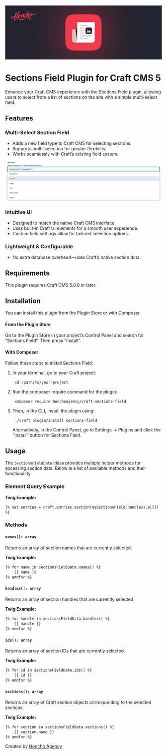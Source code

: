 <p align="center">
    <img src="./docs/resources/banner.jpg" alt="Sections Field Plugin"/>
</p>

# Sections Field Plugin for Craft CMS 5

Enhance your Craft CMS experience with the Sections Field plugin, allowing users to select from a list of sections on the site with a simple multi-select field.

## Features

### Multi-Select Section Field

- Adds a new field type to Craft CMS for selecting sections.
- Supports multi-selection for greater flexibility.
- Works seamlessly with Craft’s existing field system.

<img src="./docs/resources/sections-field.png" alt="Sections Field Screenshot"/>

### Intuitive UI

- Designed to match the native Craft CMS interface.
- Uses built-in Craft UI elements for a smooth user experience.
- Custom field settings allow for tailored selection options.

### Lightweight & Configurable

- No extra database overhead—uses Craft’s native section data.

## Requirements

This plugin requires Craft CMS 5.0.0 or later.

## Installation

You can install this plugin from the Plugin Store or with Composer.

#### From the Plugin Store

Go to the Plugin Store in your project’s Control Panel and search for “Sections Field”. Then press “Install”.

#### With Composer

Follow these steps to install Sections Field:

1. In your terminal, go to your Craft project:

        cd /path/to/your-project

2. Run the composer require command for the plugin:

        composer require honchoagency/craft-sections-field

3. Then, in the CLI, install the plugin using:

        ./craft plugin/install sections-field

   Alternatively, in the Control Panel, go to Settings → Plugins and click the “Install” button for Sections Field.

## Usage
The `SectionsFieldData` class provides multiple helper methods for accessing section data. Below is a list of available methods and their functionality.

### Element Query Example

**Twig Example:**
```twig
{% set entries = craft.entries.section(mySectionsField.handles).all() %}
```

### Methods

#### `names(): array`
Returns an array of section names that are currently selected.

**Twig Example:**
```twig
{% for name in sectionsFieldData.names() %}
    {{ name }}
{% endfor %}
```

#### `handles(): array`
Returns an array of section handles that are currently selected.

**Twig Example:**
```twig
{% for handle in sectionsFieldData.handles() %}
    {{ handle }}
{% endfor %}
```

#### `ids(): array`
Returns an array of section IDs that are currently selected.

**Twig Example:**
```twig
{% for id in sectionsFieldData.ids() %}
    {{ id }}
{% endfor %}
```

#### `sections(): array`
Returns an array of Craft section objects corresponding to the selected sections.

**Twig Example:**
```twig
{% for section in sectionsFieldData.sections() %}
    {{ section.name }}
{% endfor %}
```

Created by [Honcho Agency](https://honcho.agency)
